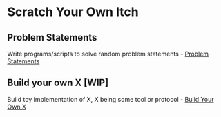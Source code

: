 # Scratch Your Own Itch

## Problem Statements
Write programs/scripts to solve random problem statements - [Problem Statements](./ProblemStatements.md)

## Build your own X [WIP]
Build toy implementation of X, X being some tool or protocol - [Build Your Own X](./BuildYourOwnX.md)